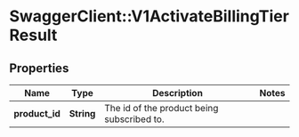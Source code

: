 # SwaggerClient::V1ActivateBillingTierResult

## Properties
Name | Type | Description | Notes
------------ | ------------- | ------------- | -------------
**product_id** | **String** | The id of the product being subscribed to. | 

